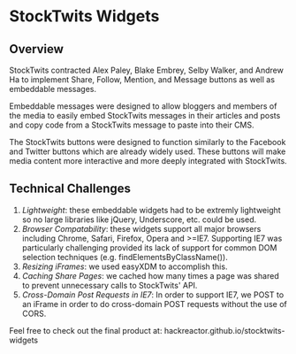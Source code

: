 # StockTwits Widgets

## Overview

StockTwits contracted Alex Paley, Blake Embrey, Selby Walker, and
Andrew Ha to implement Share, Follow, Mention, and Message buttons as well
as embeddable messages.

Embeddable messages were designed to allow bloggers and members of the
media to easily embed StockTwits messages in their articles and posts and
copy code from a StockTwits message to paste into their CMS.

The StockTwits buttons were designed to function similarly to the Facebook and
Twitter buttons which are already widely used. These buttons will make media
content more interactive and more deeply integrated with StockTwits.

## Technical Challenges
1. *Lightweight*: these embeddable widgets had to be extremly lightweight so
   no large libraries like jQuery, Underscore, etc. could be used.
2. *Browser Compatability*: these widgets support all major browsers including
   Chrome, Safari, Firefox, Opera and >=IE7. Supporting IE7 was particularly
   challenging provided its lack of support for common DOM selection techniques
   (e.g. findElementsByClassName()).
3. *Resizing iFrames*: we used easyXDM to accomplish this.
4. *Caching Share Pages*: we cached how many times a page was shared to prevent
   unnecessary calls to StockTwits' API.
5. *Cross-Domain Post Requests in IE7*: In order to support IE7, we POST to an
   iFrame in order to do cross-domain POST requests without the use of CORS.

Feel free to check out the final product at: hackreactor.github.io/stocktwits-widgets
